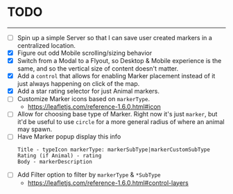 # TODO

---

- [ ] Spin up a simple Server so that I can save user created markers in a
centralized location.
- [x] Figure out odd Mobile scrolling/sizing behavior
- [x] Switch from a Modal to a Flyout, so Desktop & Mobile experience is the
same, and so the vertical size of content doesn't matter.
- [x] Add a `control` that allows for enabling Marker placement instead of it
just always happening on click of the map.
- [x] Add a star rating selector for just Animal markers.
- [ ] Customize Marker icons based on `markerType`.
  - https://leafletjs.com/reference-1.6.0.html#icon
- [ ] Allow for choosing base type of Marker. Right now it's just `marker`, but
it'd be useful to use `circle` for a more general radius of where an animal may
spawn.
- [ ] Have Marker popup display this info
  ```
  Title - typeIcon markerType: markerSubType|markerCustomSubType
  Rating (if Animal) - rating
  Body - markerDescription
  ```
- [ ] Add Filter option to filter by `markerType` & `*SubType`
  - https://leafletjs.com/reference-1.6.0.html#control-layers